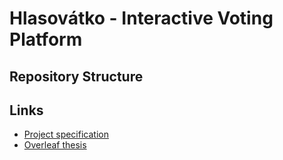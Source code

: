 # Hlasovátko - Interactive Voting Platform

## Repository Structure

## Links

- [Project specification](https://)
- [Overleaf thesis](https://www.overleaf.com/read/ghkpfkxdbsyv#629916)
